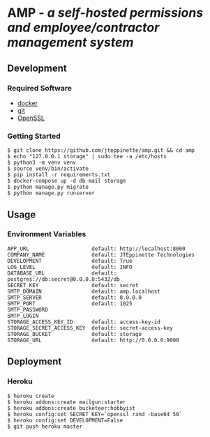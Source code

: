 # AMP - *a self-hosted permissions and employee/contractor management system*

## Development

### Required Software

* [docker](https://docs.docker.com/)
* [git](https://git-scm.com/)
* [OpenSSL](https://www.openssl.org)

### Getting Started

```
$ git clone https://github.com/jteppinette/amp.git && cd amp
$ echo "127.0.0.1 storage" | sudo tee -a /etc/hosts
$ python3 -m venv venv
$ source venv/bin/activate
$ pip install -r requirements.txt
$ docker-compose up -d db mail storage
$ python manage.py migrate
$ python manage.py runserver
```

## Usage

### Environment Variables

```
APP_URL                    default: http://localhost:8000
COMPANY_NAME               default: JTEppinette Technologies
DEVELOPMENT                default: True
LOG_LEVEL                  default: INFO
DATABASE_URL               default: postgres://db:secret@0.0.0.0:5432/db
SECRET_KEY                 default: secret
SMTP_DOMAIN                default: amp.localhost
SMTP_SERVER                default: 0.0.0.0
SMTP_PORT                  default: 1025
SMTP_PASSWORD
SMTP_LOGIN
STORAGE_ACCESS_KEY_ID      default: access-key-id
STORAGE_SECRET_ACCESS_KEY  default: secret-access-key
STORAGE_BUCKET             default: storage
STORAGE_URL                default: http://0.0.0.0:9000
```

## Deployment

### Heroku

```
$ heroku create
$ heroku addons:create mailgun:starter
$ heroku addons:create bucketeer:hobbyist
$ heroku config:set SECRET_KEY=`openssl rand -base64 50`
$ heroku config:set DEVELOPMENT=False
$ git push heroku master
```
